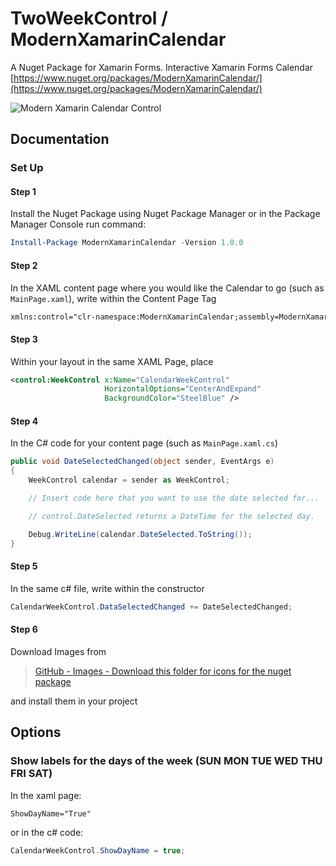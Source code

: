 # TwoWeekControl / ModernXamarinCalendar

A Nuget Package for Xamarin Forms. Interactive Xamarin Forms Calendar
[https://www.nuget.org/packages/ModernXamarinCalendar/](https://www.nuget.org/packages/ModernXamarinCalendar/)

![Modern Xamarin Calendar Control](https://github.com/mattmorgan6/TwoWeekControl/blob/master/Images/ModernControlSnip.JPG)

## Documentation

### Set Up

#### Step 1

Install the Nuget Package using Nuget Package Manager or in the Package Manager
Console run command:

``` powershell
Install-Package ModernXamarinCalendar -Version 1.0.0
```

#### Step 2

In the XAML content page where you would like the Calendar to go (such as
`MainPage.xaml`), write within the Content Page Tag

``` xml
xmlns:control="clr-namespace:ModernXamarinCalendar;assembly=ModernXamarinCalendar"
```

#### Step 3

Within your layout in the same XAML Page, place

``` xml
<control:WeekControl x:Name="CalendarWeekControl"
                     HorizontalOptions="CenterAndExpand"
                     BackgroundColor="SteelBlue" />
```

#### Step 4

In the C# code for your content page (such as `MainPage.xaml.cs`)

``` csharp
public void DateSelectedChanged(object sender, EventArgs e)
{
    WeekControl calendar = sender as WeekControl;

    // Insert code here that you want to use the date selected for...

    // control.DateSelected returns a DateTime for the selected day.

    Debug.WriteLine(calendar.DateSelected.ToString());
}
```

#### Step 5

In the same c# file, write within the constructor

``` csharp
CalendarWeekControl.DataSelectedChanged += DateSelectedChanged;
```
 
#### Step 6

Download Images from
> [GitHub - Images - Download this folder for icons for the nuget package](https://github.com/mattmorgan6/ModernXamarinCalendar/tree/master/Images%20-Download%20this%20folder%20for%20icons%20for%20nuget%20package)

and install them in your project

## Options
### Show labels for the days of the week (SUN MON TUE WED THU FRI SAT)

In the xaml page:
```xml
ShowDayName="True"
```

or in the c# code:

``` csharp
CalendarWeekControl.ShowDayName = true;
```

